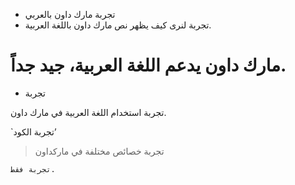 * تجربة مارك داون بالعربي
* تجربة لنرى كيف يظهر نص مارك داون باللغة العربية.


# مارك داون يدعم اللغة العربية، جيد جداً.



* تجربة

تجربة استخدام اللغة العربية في مارك داون.

`تجربة الكود’

> تجربة خصائص مختلفة في ماركداون

`تجربة فقط.`

